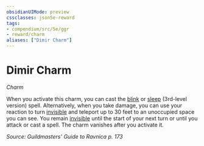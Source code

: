 ```yaml
---
obsidianUIMode: preview
cssclasses: json5e-reward
tags:
- compendium/src/5e/ggr
- reward/charm
aliases: ["Dimir Charm"]
---
```

# Dimir Charm
*Charm*  

When you activate this charm, you can cast the [blink](compendium/spells/blink.md) or [sleep](compendium/spells/sleep.md) (3rd-level version) spell. Alternatively, when you take damage, you can use your reaction to turn [invisible](_conditions.md#invisible) and teleport up to 30 feet to an unoccupied space you can see. You remain [invisible](_conditions.md#invisible) until the start of your next turn or until you attack or cast a spell. The charm vanishes after you activate it.

*Source: Guildmasters' Guide to Ravnica p. 173*